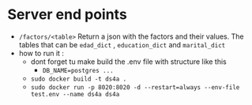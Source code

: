 # Server end points 

- `/factors/<table>` Return a json with the factors and their values. The tables that can be `edad_dict` , `education_dict` and `marital_dict`
- how to run it :
    - dont forget tu make build the .env file with structure like this 
        - `DB_NAME=postgres ...`
    - `sudo docker build -t ds4a .`
    - `sudo docker run -p 8020:8020 -d --restart=always --env-file test.env --name ds4a ds4a`